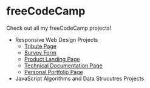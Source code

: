 # freeCodeCamp
Check out all my freeCodeCamp projects!

* Responsive Web Design Projects
  * [Tribute Page](https://codepen.io/pauravshah/full/BgebZz)
  * [Survey Form](https://codepen.io/pauravshah/full/NQqzLa)
  * [Product Landing Page](https://codepen.io/pauravshah/full/voGqdE)
  * [Technical Documentation Page](https://codepen.io/pauravshah/full/jgxrMo)
  * [Personal Portfolio Page](https://codepen.io/pauravshah/full/ymRWdb)
* JavaScript Algorithms and Data Strucutres Projects
 
